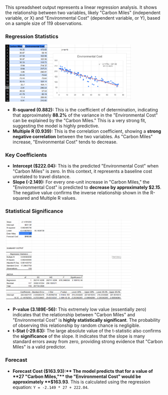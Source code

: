 This spreadsheet output represents a linear regression analysis. It shows the relationship between two variables, likely "Carbon Miles" (independent variable, or X) and "Environmental Cost" (dependent variable, or Y), based on a sample size of 119 observations.

### Regression Statistics
<img src="media/linear-regression.png" width="400"/>

* **R-squared (0.882):** This is the coefficient of determination, indicating that approximately **88.2%** of the variance in the "Environmental Cost" can be explained by the "Carbon Miles." This is a very strong fit, suggesting the model is highly predictive.
* **Multiple R (0.939):** This is the correlation coefficient, showing a **strong negative correlation** between the two variables. As "Carbon Miles" increase, "Environmental Cost" tends to decrease.

### Key Coefficients

* **Intercept ($222.04):** This is the predicted "Environmental Cost" when "Carbon Miles" is zero. In this context, it represents a baseline cost unrelated to travel distance.
* **Slope (-2.149):** For every one-unit increase in "Carbon Miles," the "Environmental Cost" is predicted to **decrease by approximately $2.15**. The negative value confirms the inverse relationship shown in the R-squared and Multiple R values.

### Statistical Significance
<img src="media/regression-da.png" width="400"/>

* **P-value (3.189E-56):** This extremely low value (essentially zero) indicates that the relationship between "Carbon Miles" and "Environmental Cost" is **highly statistically significant**. The probability of observing this relationship by random chance is negligible.
* **t-Stat (-29.63):** The large absolute value of the t-statistic also confirms the **significance** of the slope. It indicates that the slope is many standard errors away from zero, providing strong evidence that "Carbon Miles" is a valid predictor.

### Forecast

* **Forecast Cost ($163.93):** The model predicts that for a value of **27 "Carbon Miles,"** the "Environmental Cost" would be approximately **$163.93**. This is calculated using the regression equation: `Y = -2.149 * 27 + 222.04`.
